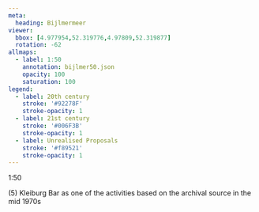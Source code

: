 ```yaml
---
meta:
  heading: Bijlmermeer
viewer:
  bbox: [4.977954,52.319776,4.97809,52.319877]
  rotation: -62
allmaps:
  - label: 1:50
    annotation: bijlmer50.json
    opacity: 100
    saturation: 100
legend:
  - label: 20th century
    stroke: '#92278F'
    stroke-opacity: 1
  - label: 21st century
    stroke: '#006F3B'
    stroke-opacity: 1
  - label: Unrealised Proposals
    stroke: '#f89521'
    stroke-opacity: 1
---
```

1:50

(5) Kleiburg Bar as one of the activities based on the archival source in the mid 1970s